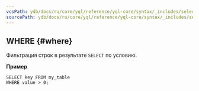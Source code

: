 ```yaml
---
vcsPath: ydb/docs/ru/core/yql/reference/yql-core/syntax/_includes/select/where.md
sourcePath: ydb/docs/ru/core/yql/reference/yql-core/syntax/_includes/select/where.md
---
```

## WHERE {#where}

Фильтрация строк в результате `SELECT` по условию.

**Пример**

``` yql
SELECT key FROM my_table
WHERE value > 0;
```

